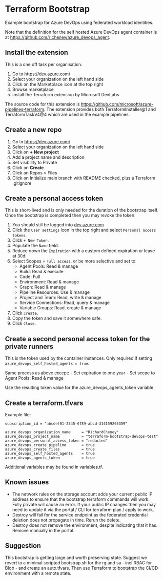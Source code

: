 # Terraform  Bootstrap

Example bootstrap for Azure DevOps using federated workload identities.

Note that the definition for the self hosted Azure DevOps agent container is at <https://github.com/richeney/azure_devops_agent>.

## Install the extension

This is a one off task per organisation.

1. Go to <https://dev.azure.com/>
1. Select your organization on the left hand side
1. Click on the Marketplace icon at the top right
1. Browse marketplace
1. Install the Terraform extension by Microsoft DevLabs

The source code for this extension is <https://github.com/microsoft/azure-pipelines-terraform>. The extension provides both TerraformInstaller@1 and TerraformTaskV4@4 which are used in the example pipelines.

## Create a new repo

1. Go to <https://dev.azure.com/>
1. Select your organization on the left hand side
1. Click on **+ New project**
1. Add a project name and description
1. Set visibility to Private
1. Click on **Create**
1. Click on Repos > Files
1. Click on Initialize main branch with README checked, plus a Terraform .gitignore

## Create a personal access token

This is short-lived and is only needed for the duration of the bootstrap itself. Once the bootstrap is completed then you may revoke the token.

1. You should still be logged into [dev.azure.com](https://dev.azure.com)
1. Click the `User settings` icon in the top right and select `Personal access tokens`.
1. Click `+ New Token`.
1. Populate the `Name` field.
1. Reduce down the `Expiration` with a custom defined expiration or leave at 30d
1. Select Scopes = `Full access`, or be more selective and set to:
    - Agent Pools: Read & manage
    - Build: Read & execute
    - Code: Full
    - Environment: Read & manage
    - Graph: Read & manage
    - Pipeline Resources: Use & manage
    - Project and Team: Read, write & manage
    - Service Connections: Read, query & manage
    - Variable Groups: Read, create & manage
1. Click `Create`.
1. Copy the token and save it somewhere safe.
1. Click `Close`.

## Create a second personal access token for the private runners

This is the token used by the container instances. Only required if setting `azure_devops_self_hosted_agents = true`.

Same process as above except:
    - Set expiration to one year
    - Set scope to Agent Pools: Read & manage

Use the resulting token value for the azure_devops_agents_token variable.

## Create a terraform.tfvars

Example file:

```shell
subscription_id = "abcdef01-2345-6789-abcd-314159265359"

azure_devops_organization_name     = "RichardCheney"
azure_devops_project_name          = "terraform-bootstrap-devops-test"
azure_devops_personal_access_token = "redacted"
azure_devops_create_pipeline       = true
azure_devops_create_files          = true
azure_devops_self_hosted_agents    = true
azure_devops_agents_token          = true
```

Additional variables may be found in variables.tf.

## Known issues

- The network rules on the storage account adds your current public IP address to ensure that the bootstrap terraform commands will work. Fully private will cause an error. If your public IP changes then you may need to update it via the portal / CLI for terraform plan / apply to work.
- Destroy will fail for the service endpoint as the federated credential deletion does not propagate in time. Rerun the delete.
- Destroy does not remove the environment, despite indicating that it has. Remove manually in the portal.

## Suggestion

This bootstrap is getting large and worth preserving state. Suggest we revert to a minimal scripted bootstrap.sh for the rg and sa - incl RBAC for Blob - and create an auto.tfvars. Then use Terraform to bootstrap the CI/CD environment with a remote state.
